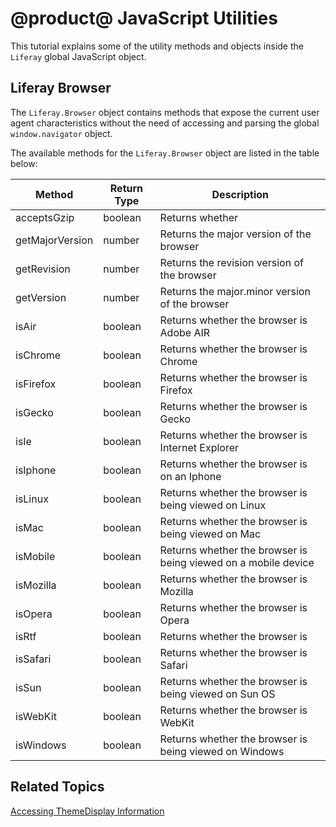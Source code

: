 # @product@ JavaScript Utilities [](id=javascript-utilities)

This tutorial explains some of the utility methods and objects inside the 
`Liferay` global JavaScript object. 

## Liferay Browser [](id=liferay-browser)

The `Liferay.Browser` object contains methods that expose the current user agent 
characteristics without the need of accessing and parsing the global 
`window.navigator` object.

The available methods for the `Liferay.Browser` object are listed in the table 
below:

| Method | Return Type | Description |
| --- | --- | --- |
| acceptsGzip | boolean | Returns whether  |
| getMajorVersion | number | Returns the major version of the browser |
| getRevision | number | Returns the revision version of the browser |
| getVersion | number | Returns the major.minor version of the browser |
| isAir | boolean | Returns whether the browser is Adobe AIR |
| isChrome | boolean | Returns whether the browser is Chrome |
| isFirefox | boolean | Returns whether the browser is Firefox |
| isGecko | boolean | Returns whether the browser is Gecko |
| isIe | boolean | Returns whether the browser is Internet Explorer |
| isIphone | boolean | Returns whether the browser is on an Iphone |
| isLinux | boolean | Returns whether the browser is being viewed on Linux |
| isMac | boolean | Returns whether the browser is being viewed on Mac |
| isMobile | boolean | Returns whether the browser is being viewed on a mobile device |
| isMozilla | boolean | Returns whether the browser is Mozilla |
| isOpera | boolean | Returns whether the browser is Opera |
| isRtf | boolean | Returns whether the browser is  |
| isSafari | boolean | Returns whether the browser is Safari |
| isSun | boolean | Returns whether the browser is being viewed on Sun OS |
| isWebKit | boolean | Returns whether the browser is WebKit |
| isWindows | boolean | Returns whether the browser is being viewed on Windows |

## Related Topics [](id=related-topics)

[Accessing ThemeDisplay Information](/develop/tutorials/-/knowledge_base/7-1/liferay-themedisplay)
